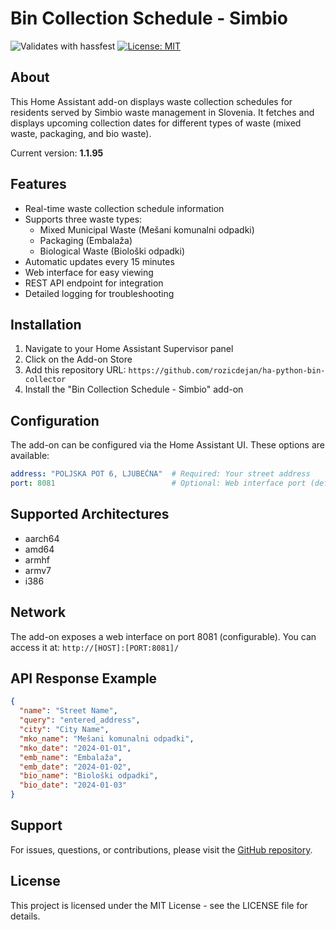 # Bin Collection Schedule - Simbio

![Validates with hassfest](https://img.shields.io/badge/hassfest-passing-green)
[![License: MIT](https://img.shields.io/badge/License-MIT-yellow.svg)](https://opensource.org/licenses/MIT)

## About

This Home Assistant add-on displays waste collection schedules for residents served by Simbio waste management in Slovenia. It fetches and displays upcoming collection dates for different types of waste (mixed waste, packaging, and bio waste).

Current version: **1.1.95**

## Features

- Real-time waste collection schedule information
- Supports three waste types:
  - Mixed Municipal Waste (Mešani komunalni odpadki)
  - Packaging (Embalaža)
  - Biological Waste (Biološki odpadki)
- Automatic updates every 15 minutes
- Web interface for easy viewing
- REST API endpoint for integration
- Detailed logging for troubleshooting

## Installation

1. Navigate to your Home Assistant Supervisor panel
2. Click on the Add-on Store
3. Add this repository URL: `https://github.com/rozicdejan/ha-python-bin-collector`
4. Install the "Bin Collection Schedule - Simbio" add-on

## Configuration

The add-on can be configured via the Home Assistant UI. These options are available:

```yaml
address: "POLJSKA POT 6, LJUBEČNA"  # Required: Your street address
port: 8081                          # Optional: Web interface port (default: 8081)
```

## Supported Architectures

- aarch64
- amd64
- armhf
- armv7
- i386

## Network

The add-on exposes a web interface on port 8081 (configurable). You can access it at:
`http://[HOST]:[PORT:8081]/`

## API Response Example

```json
{
  "name": "Street Name",
  "query": "entered_address",
  "city": "City Name",
  "mko_name": "Mešani komunalni odpadki",
  "mko_date": "2024-01-01",
  "emb_name": "Embalaža",
  "emb_date": "2024-01-02",
  "bio_name": "Biološki odpadki",
  "bio_date": "2024-01-03"
}
```

## Support

For issues, questions, or contributions, please visit the [GitHub repository](https://github.com/rozicdejan/ha-python-bin-collector).

## License

This project is licensed under the MIT License - see the LICENSE file for details.